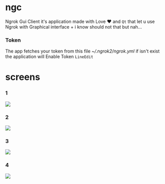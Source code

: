 # ngc
Ngrok Gui Client it's application made with Love ❤️‍ and `Qt` that let u use Ngrok with Graphical interface + i know should not that but nah...

### Token
The app fetches your token from this file *~/.ngrok2/ngrok.yml* if isn't exist the application will Enable Token `LineEdit`

# screens

### 1
<img src="https://i.imgur.com/E4OdYxO.png"/>

### 2
<img src="https://i.imgur.com/kPfHswd.png"/>

### 3
<img src="https://i.imgur.com/jrI2GCr.png"/>

### 4
<img src="https://i.imgur.com/d7WL2sA.png"/>
